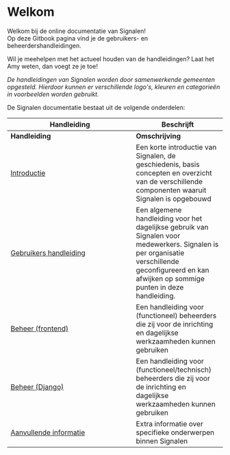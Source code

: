# Welkom

Welkom bij de online documentatie van Signalen!\
Op deze Gitbook pagina vind je de gebruikers- en beheerdershandleidingen.

Wil je meehelpen met het actueel houden van de handleidingen? Laat het Amy weten, dan voegt ze je toe!

_De handleidingen van Signalen worden door samenwerkende gemeenten opgesteld. Hierdoor kunnen er verschillende logo's, kleuren en categorieën in voorbeelden worden gebruikt._

De Signalen documentatie bestaat uit de volgende onderdelen:



<table data-header-hidden><thead><tr><th width="277">Handleiding</th><th>Beschrijft</th></tr></thead><tbody><tr><td><strong>Handleiding</strong></td><td><strong>Omschrijving</strong></td></tr><tr><td><a href="signalen-overzicht/untitled.md">Introductie</a></td><td>Een korte introductie van Signalen, de geschiedenis, basis concepten en overzicht van de verschillende componenten waaruit Signalen is opgebouwd</td></tr><tr><td><a href="inleiding.md">Gebruikers handleiding</a></td><td>Een algemene handleiding voor het dagelijkse gebruik van Signalen voor medewerkers. Signalen is per organisatie verschillende geconfigureerd en kan afwijken op sommige punten in deze handleiding.</td></tr><tr><td><a href="menu-structuur.md">Beheer (frontend)</a></td><td>Een handleiding voor (functioneel) beheerders die zij voor de inrichting en dagelijkse werkzaamheden kunnen gebruiken</td></tr><tr><td><a href="menu-structuur-1.md">Beheer (Django)</a></td><td>Een handleiding voor (functioneel/technisch) beheerders die zij voor de inrichting en dagelijkse werkzaamheden kunnen gebruiken</td></tr><tr><td><a href="aanvullende-informatie/anonimiseren-en-vernietigen-van-meldingen.md">Aanvullende informatie</a></td><td>Extra informatie over specifieke onderwerpen binnen Signalen</td></tr></tbody></table>

